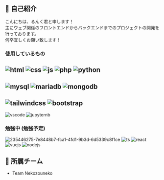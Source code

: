## 🔷 自己紹介
こんにちは、るんく君と申します！  
主にウェブ関係のフロントエンドからバックエンドまでのプロジェクトの開発を行っております。  
何卒宜しくお願い致します！  
### 使用しているもの
![html](https://user-images.githubusercontent.com/91005690/235446275-7e8448b7-fca1-4fd1-9b3d-6d5339c8f1ce.png)
![css](https://user-images.githubusercontent.com/91005690/235446603-d11c18e3-087d-4f84-a107-dd049b69e649.png)
![js](https://user-images.githubusercontent.com/91005690/235447042-6e1ee467-1587-4027-91d3-8ada855f4288.png)
![php](https://user-images.githubusercontent.com/91005690/235447299-d321dc2d-6845-45d2-bc51-de7217f5e933.png)
![python](https://user-images.githubusercontent.com/91005690/235447626-639841e4-04d8-4d4c-9184-86fd71d12c39.png)
---
![mysql](https://github.com/RunqRun/RunqRun/assets/91005690/78dbac1e-a3f9-4421-ad95-57dc73e04bc0)
![mariadb](https://github.com/RunqRun/RunqRun/assets/91005690/9e4fef52-e9c8-421a-90d0-4b4c1819b419)
![mongodb](https://github.com/RunqRun/RunqRun/assets/91005690/0252aeef-59d3-40e5-baac-0f822105df61)
---
![tailwindcss](https://user-images.githubusercontent.com/91005690/235447840-69f80c7b-236c-434c-bda7-4eecbd84c21f.png)
![bootstrap](https://user-images.githubusercontent.com/91005690/235448011-17ae6688-9a17-45de-b1b3-a3e179bb4882.png)
---
![vscode](https://user-images.githubusercontent.com/91005690/235448590-f6d72211-e0d5-4436-830d-ed24cc4c8d85.png)
![jupyternb](https://user-images.githubusercontent.com/91005690/235449974-0057f934-45e1-44af-9b93-8e81242adb5f.png)
### 勉強中 (勉強予定)
![235446275-7e8448b7-fca1-4fd1-9b3d-6d5339c8f1ce](https://github.com/RunqRun/RunqRun/assets/91005690/f50a05ba-8a19-49ae-82a0-6d12207be1f5)
![ts](https://user-images.githubusercontent.com/91005690/235449185-87d1b5ad-8c81-4af6-b6ca-4854358b4c4c.png)
![react](https://user-images.githubusercontent.com/91005690/235449464-e6edbca1-5d9e-4664-9553-4c1b5374d607.png)
![vuejs](https://user-images.githubusercontent.com/91005690/235449648-ff082be1-56e8-478c-b675-5b51f9f5eb2f.png)
![nodejs](https://user-images.githubusercontent.com/91005690/235449879-aafe9a13-5baa-473d-b4d6-19906fe0bf9e.png)

## 🔷 所属チーム
 - Team Nekozouneko

